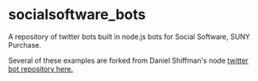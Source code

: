 # socialsoftware_bots

A repository of twitter bots built in node.js bots for Social Software, SUNY Purchase.  

Several of these examples are forked from Daniel Shiffman's node [twitter bot repository here.](https://github.com/shiffman/Video-Lesson-Materials/tree/master/code_bots)  

